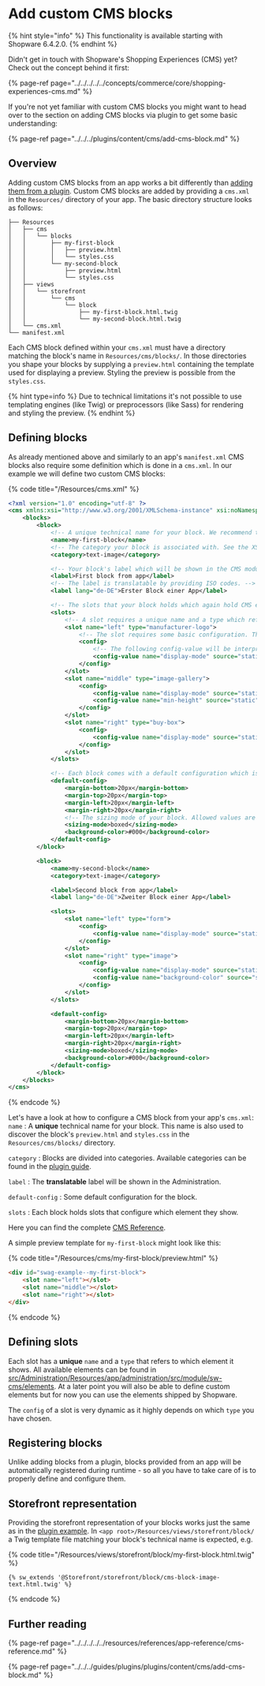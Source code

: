 # Add custom CMS blocks

{% hint style="info" %}
This functionality is available starting with Shopware 6.4.2.0.
{% endhint %}

Didn't get in touch with Shopware's Shopping Experiences \(CMS\) yet? Check out the concept behind it first:

{% page-ref page="../../../../../concepts/commerce/core/shopping-experiences-cms.md" %}

If you're not yet familiar with custom CMS blocks you might want to head over to the section on adding CMS blocks via plugin to get some basic understanding:

{% page-ref page="../../../plugins/content/cms/add-cms-block.md" %}

## Overview

Adding custom CMS blocks from an app works a bit differently than [adding them from a plugin](../../../plugins/content/cms/add-cms-block.md).
Custom CMS blocks are added by providing a `cms.xml` in the `Resources/` directory of your app.
The basic directory structure looks as follows:

```text
├── Resources
│   ├── cms
│   │   └── blocks
│   │       ├── my-first-block
│   │       │   ├── preview.html
│   │       │   └── styles.css
│   │       └── my-second-block
│   │           ├── preview.html
│   │           └── styles.css
│   ├── views
│   │   └── storefront
│   │       └── cms
│   │           └── block
│   │               ├── my-first-block.html.twig
│   │               └── my-second-block.html.twig
│   └── cms.xml
└── manifest.xml
```

Each CMS block defined within your `cms.xml` must have a directory matching the block's name in `Resources/cms/blocks/`.
In those directories you shape your blocks by supplying a `preview.html` containing the template used for displaying a preview.
Styling the preview is possible from the `styles.css`.

{% hint type=info %}
Due to technical limitations it's not possible to use templating engines \(like Twig\) or preprocessors \(like Sass\) for rendering and styling the preview.
{% endhint %}

## Defining blocks

As already mentioned above and similarly to an app's `manifest.xml` CMS blocks also require some definition which is done in a `cms.xml`.
In our example we will define two custom CMS blocks:

{% code title="<app root>/Resources/cms.xml" %}
```xml
<?xml version="1.0" encoding="utf-8" ?>
<cms xmlns:xsi="http://www.w3.org/2001/XMLSchema-instance" xsi:noNamespaceSchemaLocation="https://raw.githubusercontent.com/shopware/platform/trunk/src/Core/Framework/App/Cms/Schema/cms-1.0.xsd">
    <blocks>
        <block>
            <!-- A unique technical name for your block. We recommend to use a shorthand prefix for your company, e.g. "Swag" for shopware AG. -->
            <name>my-first-block</name>
            <!-- The category your block is associated with. See the XSD for available categories. -->
            <category>text-image</category>

            <!-- Your block's label which will be shown in the CMS module in the Administration. -->
            <label>First block from app</label>
            <!-- The label is translatable by providing ISO codes. -->
            <label lang="de-DE">Erster Block einer App</label>

            <!-- The slots that your block holds which again hold CMS elements. -->
            <slots>
                <!-- A slot requires a unique name and a type which refers to the CMS element it shows. Right now you can only use the CMS elements provided by Shopware but at a later point you will be able to add custom elements too. -->
                <slot name="left" type="manufacturer-logo">
                    <!-- The slot requires some basic configuration. The following config-value elements highly depend on which element the slot holds. -->
                    <config>
                        <!-- The following config-value will be interpreted as "displayMode: { source: "static", value: "cover"}" in the JavaScript. -->
                        <config-value name="display-mode" source="static" value="cover"/>
                    </config>
                </slot>
                <slot name="middle" type="image-gallery">
                    <config>
                        <config-value name="display-mode" source="static" value="auto"/>
                        <config-value name="min-height" source="static" value="300px"/>
                    </config>
                </slot>
                <slot name="right" type="buy-box">
                    <config>
                        <config-value name="display-mode" source="static" value="contain"/>
                    </config>
                </slot>
            </slots>

            <!-- Each block comes with a default configuration which is pre-filled and customizable when adding a block to a section in the CMS module in the Administration. -->
            <default-config>
                <margin-bottom>20px</margin-bottom>
                <margin-top>20px</margin-top>
                <margin-left>20px</margin-left>
                <margin-right>20px</margin-right>
                <!-- The sizing mode of your block. Allowed values are "boxed" or "full_width". -->
                <sizing-mode>boxed</sizing-mode>
                <background-color>#000</background-color>
            </default-config>
        </block>

        <block>
            <name>my-second-block</name>
            <category>text-image</category>

            <label>Second block from app</label>
            <label lang="de-DE">Zweiter Block einer App</label>

            <slots>
                <slot name="left" type="form">
                    <config>
                        <config-value name="display-mode" source="static" value="cover"/>
                    </config>
                </slot>
                <slot name="right" type="image">
                    <config>
                        <config-value name="display-mode" source="static" value="auto"/>
                        <config-value name="background-color" source="static" value="red"/>
                    </config>
                </slot>
            </slots>

            <default-config>
                <margin-bottom>20px</margin-bottom>
                <margin-top>20px</margin-top>
                <margin-left>20px</margin-left>
                <margin-right>20px</margin-right>
                <sizing-mode>boxed</sizing-mode>
                <background-color>#000</background-color>
            </default-config>
        </block>
    </blocks>
</cms>
```
{% endcode %}

Let's have a look at how to configure a CMS block from your app's `cms.xml`:
`name` : A **unique** technical name for your block. This name is also used to discover the block's `preview.html` and `styles.css` in the `Resources/cms/blocks/` directory.

`category` : Blocks are divided into categories. Available categories can be found in the [plugin guide](../../../plugins/content/cms/add-cms-block.md#custom-block-in-the-administration).

`label` : The **translatable** label will be shown in the Administration.

`default-config` : Some default configuration for the block.

`slots` : Each block holds slots that configure which element they show.

Here you can find the complete [CMS Reference](../../../../../resources/references/app-reference/cms-reference.md).

A simple preview template for `my-first-block` might look like this:

{% code title="<app root>/Resources/cms/my-first-block/preview.html" %}
```html
<div id="swag-example--my-first-block">
    <slot name="left"></slot>
    <slot name="middle"></slot>
    <slot name="right"></slot>
</div>
```
{% endcode %}

## Defining slots

Each slot has a **unique** `name` and a `type` that refers to which element it shows.
All available elements can be found in [src/Administration/Resources/app/administration/src/module/sw-cms/elements](https://github.com/shopware/platform/tree/trunk/src/Administration/Resources/app/administration/src/module/sw-cms/elements).
At a later point you will also be able to define custom elements but for now you can use the elements shipped by Shopware.

The `config` of a slot is very dynamic as it highly depends on which `type` you have chosen.

## Registering blocks

Unlike adding blocks from a plugin, blocks provided from an app will be automatically registered during runtime - so all you have to take care of is to properly define and configure them.

## Storefront representation

Providing the storefront representation of your blocks works just the same as in the [plugin example](../../../plugins/content/cms/add-cms-block.md#storefront-representation).
In `<app root>/Resources/views/storefront/block/` a Twig template file matching your block's technical name is expected, e.g.

{% code title="<app root>/Resources/views/storefront/block/my-first-block.html.twig" %}
```text
{% sw_extends '@Storefront/storefront/block/cms-block-image-text.html.twig' %}
```
{% endcode %}

## Further reading

{% page-ref page="../../../../../resources/references/app-reference/cms-reference.md" %}

{% page-ref page="../../../guides/plugins/plugins/content/cms/add-cms-block.md" %}
